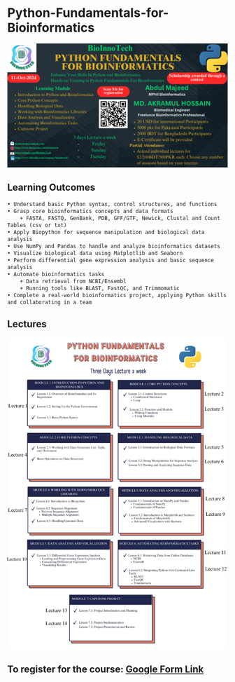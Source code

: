 # Python-Fundamentals-for-Bioinformatics

![Course Overview](images/python_fundamentals_for_bioinformatics.png)  

## Learning Outcomes
    • Understand basic Python syntax, control structures, and functions
    • Grasp core bioinformatics concepts and data formats
        + FASTA, FASTQ, GenBank, PDB, GFF/GTF, Newick, Clustal and Count Tables (csv or txt)
    • Apply Biopython for sequence manipulation and biological data analysis
    • Use NumPy and Pandas to handle and analyze bioinformatics datasets
    • Visualize biological data using Matplotlib and Seaborn
    • Perform differential gene expression analysis and basic sequence analysis
    • Automate bioinformatics tasks
        + Data retrieval from NCBI/Ensembl
        + Running tools like BLAST, FastQC, and Trimmomatic
    • Complete a real-world bioinformatics project, applying Python skills and collaborating in a team

## Lectures

![Lecture wise course orientation](images/course_outline.png)  

## To register for the course: [Google Form Link](https://forms.gle/UXxBQmDANquXygZM9)
